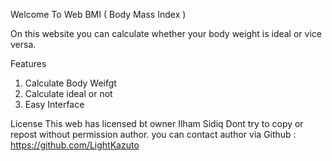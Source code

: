 Welcome To Web BMI ( Body Mass Index )

On this website you can calculate whether your body weight is ideal or vice versa.

Features 
1. Calculate Body Weifgt
2. Calculate ideal or not
3. Easy Interface

License
This web has licensed bt owner Ilham Sidiq Dont try to copy or repost without permission author.
you can contact author via Github : https://github.com/LightKazuto 
